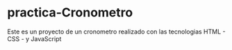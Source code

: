 # practica-Cronometro
Este es un proyecto de un cronometro realizado con las tecnologias HTML - CSS - y JavaScript 
